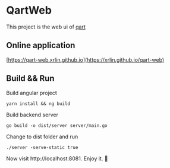 # QartWeb

This project is the web ui of [qart](https://github.com/qart)

## Online application

[https://qart-web.xrlin.github.io](https://xrlin.github.io/qart-web)

## Build && Run

Build angular project

```
yarn install && ng build
```

Build backend server

```
go build -o dist/server server/main.go
```

Change to dist folder and run

```
./server -serve-static true
```

Now visit http://localhost:8081. Enjoy it. :clap:

